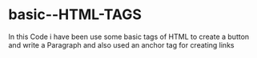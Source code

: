 # basic--HTML-TAGS
In this Code i have been use some basic tags of HTML to create a button and write a Paragraph and also used an anchor tag for creating links
